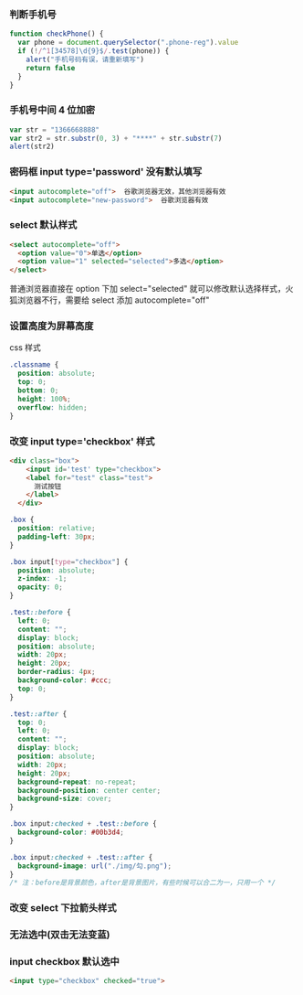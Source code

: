 ### 判断手机号

```js
function checkPhone() {
  var phone = document.querySelector(".phone-reg").value
  if (!/^1[34578]\d{9}$/.test(phone)) {
    alert("手机号码有误，请重新填写")
    return false
  }
}
```

### 手机号中间 4 位加密

```js
var str = "1366668888"
var str2 = str.substr(0, 3) + "****" + str.substr(7)
alert(str2)
```

### 密码框 input type='password' 没有默认填写

```html
<input autocomplete="off">  谷歌浏览器无效，其他浏览器有效
<input autocomplete="new-password">  谷歌浏览器有效
```

### select 默认样式

```html
<select autocomplete="off">
  <option value="0">单选</option>
  <option value="1" selected="selected">多选</option>
</select>
```

普通浏览器直接在 option 下加 select="selected" 就可以修改默认选择样式，火狐浏览器不行，需要给 select 添加 autocomplete="off"

### 设置高度为屏幕高度

css 样式

```css
.classname {
  position: absolute;
  top: 0;
  bottom: 0;
  height: 100%;
  overflow: hidden;
}
```

### 改变 input type='checkbox' 样式

```html
<div class="box">
    <input id='test' type="checkbox">
    <label for="test" class="test">
      测试按钮
    </label>
  </div>
```

```css
.box {
  position: relative;
  padding-left: 30px;
}

.box input[type="checkbox"] {
  position: absolute;
  z-index: -1;
  opacity: 0;
}

.test::before {
  left: 0;
  content: "";
  display: block;
  position: absolute;
  width: 20px;
  height: 20px;
  border-radius: 4px;
  background-color: #ccc;
  top: 0;
}

.test::after {
  top: 0;
  left: 0;
  content: "";
  display: block;
  position: absolute;
  width: 20px;
  height: 20px;
  background-repeat: no-repeat;
  background-position: center center;
  background-size: cover;
}

.box input:checked + .test::before {
  background-color: #00b3d4;
}

.box input:checked + .test::after {
  background-image: url("./img/勾.png");
}
/* 注：before是背景颜色，after是背景图片，有些时候可以合二为一，只用一个 */
```

### 改变 select 下拉箭头样式

### 无法选中(双击无法变蓝)

### input checkbox 默认选中

```html
<input type="checkbox" checked="true">
```
